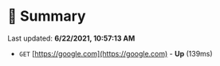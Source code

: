 # 📖 Summary
Last updated: **6/22/2021, 10:57:13 AM**

- `GET` [https://google.com](https://google.com) - **Up** (139ms)
